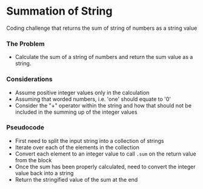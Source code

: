 # Summation of String
Coding challenge that returns the sum of string of numbers as a string value

### The Problem
- Calculate the sum of a string of numbers and return the sum value as a string.

### Considerations
- Assume positive integer values only in the calculation
- Assuming that worded numbers, i.e. 'one' should equate to '0'
- Consider the "+" operator within the string and how that should not be included in the summing up of the integer values

 ### Pseudocode
- First need to split the input string into a collection of strings
- Iterate over each of the elements in the collection
- Convert each element to an integer value to call `.sum` on the return value from the block
- Once the sum has been properly calculated, need to convert the integer value back into a string
- Return the stringified value of the sum at the end
